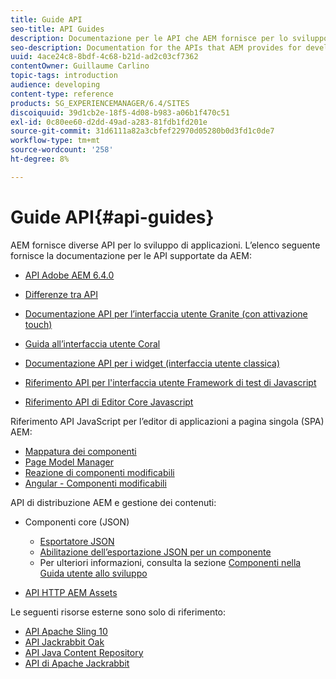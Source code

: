 ```yaml
---
title: Guide API
seo-title: API Guides
description: Documentazione per le API che AEM fornisce per lo sviluppo di applicazioni
seo-description: Documentation for the APIs that AEM provides for developing applications
uuid: 4ace24c8-8bdf-4c68-b21d-ad2c03cf7362
contentOwner: Guillaume Carlino
topic-tags: introduction
audience: developing
content-type: reference
products: SG_EXPERIENCEMANAGER/6.4/SITES
discoiquuid: 39d1cb2e-18f5-4d08-b983-a06b1f470c51
exl-id: 0c80ee60-d2dd-49ad-a283-81fdb1fd201e
source-git-commit: 31d6111a82a3cbfef22970d05280b0d3fd1c0de7
workflow-type: tm+mt
source-wordcount: '258'
ht-degree: 8%

---
```


# Guide API{#api-guides}

AEM fornisce diverse API per lo sviluppo di applicazioni. L’elenco seguente fornisce la documentazione per le API supportate da AEM:

* [API Adobe AEM 6.4.0](https://helpx.adobe.com/experience-manager/6-4/sites/developing/using/reference-materials/javadoc/index.html)

* [Differenze tra API](https://helpx.adobe.com/experience-manager/6-4/sites/developing/using/reference-materials/diff-previous/changes.html)

* [Documentazione API per l’interfaccia utente Granite (con attivazione touch)](https://helpx.adobe.com/experience-manager/6-4/sites/developing/using/reference-materials/granite-ui/api/index.html)

* [Guida all’interfaccia utente Coral](https://helpx.adobe.com/it/experience-manager/6-4/sites/developing/using/reference-materials/coral-ui/coralui3/index.html)

* [Documentazione API per i widget (interfaccia utente classica)](https://helpx.adobe.com/experience-manager/6-4/sites/developing/using/reference-materials/widgets-api/index.html)

* [Riferimento API per l&#39;interfaccia utente Framework di test di Javascript](https://helpx.adobe.com/experience-manager/6-4/sites/developing/using/reference-materials/test-api/index.html)

* [Riferimento API di Editor Core Javascript](https://helpx.adobe.com/experience-manager/6-4/sites/developing/using/reference-materials/jsdoc/ui-touch/editor-core/index.html)

Riferimento API JavaScript per l’editor di applicazioni a pagina singola (SPA) AEM:

* [Mappatura dei componenti](https://www.npmjs.com/package/@adobe/aem-spa-component-mapping)
* [Page Model Manager](https://www.npmjs.com/package/@adobe/aem-spa-page-model-manager)
* [Reazione di componenti modificabili](https://www.npmjs.com/package/@adobe/aem-react-editable-components)
* [Angular - Componenti modificabili](https://www.npmjs.com/package/@adobe/aem-angular-editable-components)

API di distribuzione AEM e gestione dei contenuti:

* Componenti core (JSON)

   * [Esportatore JSON](/help/sites-developing/json-exporter.md)
   * [Abilitazione dell’esportazione JSON per un componente](/help/sites-developing/json-exporter-components.md)
   * Per ulteriori informazioni, consulta la sezione [Componenti nella Guida utente allo sviluppo](https://helpx.adobe.com/experience-manager/6-4/sites/developing/user-guide.html?topic=/experience-manager/6-4/sites/developing/morehelp/components.ug.js)

* [API HTTP AEM Assets](/help/assets/mac-api-assets.md)

Le seguenti risorse esterne sono solo di riferimento:

* [API Apache Sling 10](https://sling.apache.org/apidocs/sling10/)
* [API Jackrabbit Oak](https://jackrabbit.apache.org/oak/docs/oak_api/overview.html)
* [API Java Content Repository](https://www.adobe.io/experience-manager/reference-materials/spec/javax.jcr/javadocs/jcr-2.0/index.html)
* [API di Apache Jackrabbit](https://jackrabbit.apache.org/api)

